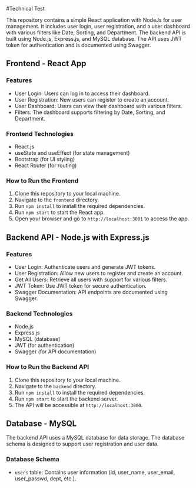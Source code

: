 #Technical Test

This repository contains a simple React application with NodeJs for user management. It includes user login, user registration, and a user dashboard with various filters like Date, Sorting, and Department. The backend API is built using Node.js, Express.js, and MySQL database. The API uses JWT token for authentication and is documented using Swagger.

## Frontend - React App
### Features

- User Login: Users can log in to access their dashboard.
- User Registration: New users can register to create an account.
- User Dashboard: Users can view their dashboard with various filters.
- Filters: The dashboard supports filtering by Date, Sorting, and Department.

### Frontend Technologies

- React.js
- useState and useEffect (for state management)
- Bootstrap (for UI styling)
- React Router (for routing)

### How to Run the Frontend

1. Clone this repository to your local machine.
2. Navigate to the `frontend` directory.
3. Run `npm install` to install the required dependencies.
4. Run `npm start` to start the React app.
5. Open your browser and go to `http://localhost:3001` to access the app.

## Backend API - Node.js with Express.js

### Features

- User Login: Authenticate users and generate JWT tokens.
- User Registration: Allow new users to register and create an account.
- Get All Users: Retrieve all users with support for various filters.
- JWT Token: Use JWT token for secure authentication.
- Swagger Documentation: API endpoints are documented using Swagger.

### Backend Technologies

- Node.js
- Express.js
- MySQL (database)
- JWT (for authentication)
- Swagger (for API documentation)

### How to Run the Backend API

1. Clone this repository to your local machine.
2. Navigate to the `backend` directory.
3. Run `npm install` to install the required dependencies.
4. Run `npm start` to start the backend server.
5. The API will be accessible at `http://localhost:3000`.

## Database - MySQL

The backend API uses a MySQL database for data storage. The database schema is designed to support user registration and user data.

### Database Schema

- `users` table: Contains user information (id, user_name, user_email, user_passwd, dept, etc.).
